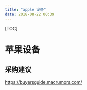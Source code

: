 ```yaml
---
title: "apple 设备"
date: 2018-08-22 00:39
---
```




[TOC]

# 苹果设备



## 采购建议

https://buyersguide.macrumors.com/
